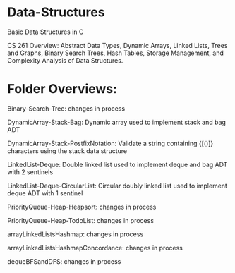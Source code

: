 # Data-Structures
Basic Data Structures in C

CS 261 Overview:  Abstract Data Types, Dynamic Arrays, Linked Lists, Trees and Graphs, Binary Search Trees, Hash Tables, Storage Management, and Complexity Analysis of Data Structures.

# Folder Overviews:
Binary-Search-Tree: changes in process

DynamicArray-Stack-Bag: Dynamic array used to implement stack and bag ADT

DynamicArray-Stack-PostfixNotation: Validate a string containing {[()]} characters using the stack data structure

LinkedList-Deque: Double linked list used to implement deque and bag ADT with 2 sentinels

LinkedList-Deque-CircularList: Circular doubly linked list used to implement deque ADT with 1 sentinel

PriorityQueue-Heap-Heapsort: changes in process

PriorityQueue-Heap-TodoList: changes in process

arrayLinkedListsHashmap: changes in process

arrayLinkedListsHashmapConcordance: changes in process

dequeBFSandDFS: changes in process
